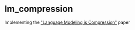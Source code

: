 # lm_compression
Implementing the ["Language Modeling is Compression"](https://arxiv.org/abs/2309.10668) paper 
